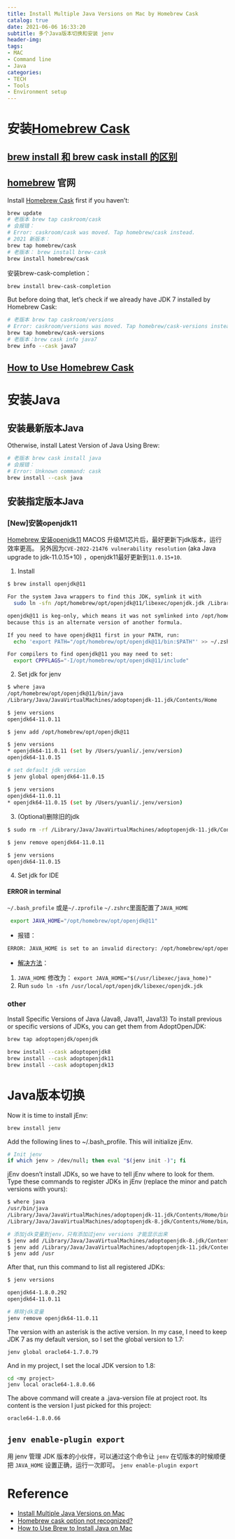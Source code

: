 ```yaml
---
title: Install Multiple Java Versions on Mac by Homebrew Cask
catalog: true
date: 2021-06-06 16:33:20
subtitle: 多个Java版本切换和安装 jenv
header-img:
tags:
- MAC
- Command line
- Java
categories:
- TECH
- Tools
- Environment setup
---
```


# 安装[Homebrew Cask](https://github.com/Homebrew/homebrew-cask)

## [brew install 和 brew cask install 的区别](https://zhuanlan.zhihu.com/p/138059447)

## [homebrew](https://brew.sh/) 官网

Install [Homebrew Cask](https://github.com/Homebrew/homebrew-cask) first if you haven’t:

```bash
brew update
# 老版本 brew tap caskroom/cask
# 会报错：
# Error: caskroom/cask was moved. Tap homebrew/cask instead.
# 2021 新版本：
brew tap homebrew/cask 
# 老版本： brew install brew-cask
brew install homebrew/cask
```

安装brew-cask-completion：

```bash
brew install brew-cask-completion
```

But before doing that, let’s check if we already have JDK 7 installed by Homebrew Cask:

```bash
# 老版本 brew tap caskroom/versions
# Error: caskroom/versions was moved. Tap homebrew/cask-versions instead.
brew tap homebrew/cask-versions
# 老版本：brew cask info java7
brew info --cask java7
```

## [How to Use Homebrew Cask](https://github.com/Homebrew/homebrew-cask/blob/master/USAGE.md)

# 安装Java

## 安装最新版本Java

Otherwise, install Latest Version of Java Using Brew:

```bash
# 老版本 brew cask install java
# 会报错：
# Error: Unknown command: cask
brew install --cask java
```

## 安装指定版本Java

### [New]安装openjdk11

[Homebrew 安装openjdk11](https://formulae.brew.sh/formula/openjdk@11)
MACOS 升级M1芯片后，最好更新下jdk版本，运行效率更高。
另外因为`CVE-2022-21476 vulnerability resolution` (aka Java upgrade to jdk-11.0.15+10) ，openjdk11最好更新到`11.0.15+10`.

1. Install

```bash
$ brew install openjdk@11

For the system Java wrappers to find this JDK, symlink it with
  sudo ln -sfn /opt/homebrew/opt/openjdk@11/libexec/openjdk.jdk /Library/Java/JavaVirtualMachines/openjdk-11.jdk

openjdk@11 is keg-only, which means it was not symlinked into /opt/homebrew,
because this is an alternate version of another formula.

If you need to have openjdk@11 first in your PATH, run:
  echo 'export PATH="/opt/homebrew/opt/openjdk@11/bin:$PATH"' >> ~/.zshrc

For compilers to find openjdk@11 you may need to set:
  export CPPFLAGS="-I/opt/homebrew/opt/openjdk@11/include"
```

2. Set jdk for jenv

```bash
$ where java
/opt/homebrew/opt/openjdk@11/bin/java
/Library/Java/JavaVirtualMachines/adoptopenjdk-11.jdk/Contents/Home

$ jenv versions
openjdk64-11.0.11

$ jenv add /opt/homebrew/opt/openjdk@11

$ jenv versions
* openjdk64-11.0.11 (set by /Users/yuanli/.jenv/version)
openjdk64-11.0.15

# set default jdk version
$ jenv global openjdk64-11.0.15

$ jenv versions
openjdk64-11.0.11
* openjdk64-11.0.15 (set by /Users/yuanli/.jenv/version)
```

3. (Optional)删除旧的jdk

```bash
$ sudo rm -rf /Library/Java/JavaVirtualMachines/adoptopenjdk-11.jdk/Contents/Home/bin/java

$ jenv remove openjdk64-11.0.11

$ jenv versions
openjdk64-11.0.15
```

4. Set jdk for IDE

#### ERROR in terminal

`~/.bash_profile` 或是`~/.zprofile` `~/.zshrc`里面配置了`JAVA_HOME`

```bash
 export JAVA_HOME="/opt/homebrew/opt/openjdk@11" 
```

- 报错：

```bash
ERROR: JAVA_HOME is set to an invalid directory: /opt/homebrew/opt/openjdk@11
```

- [解决方法](https://stackoverflow.com/a/6588410)：

1. `JAVA_HOME` 修改为： `export JAVA_HOME="$(/usr/libexec/java_home)"`
2. Run `sudo ln -sfn /usr/local/opt/openjdk/libexec/openjdk.jdk`


### other

Install Specific Versions of Java (Java8, Java11, Java13)
To install previous or specific versions of JDKs, you can get them from AdoptOpenJDK:

```bash
brew tap adoptopenjdk/openjdk

brew install --cask adoptopenjdk8
brew install --cask adoptopenjdk11
brew install --cask adoptopenjdk13
```

# Java版本切换

Now it is time to install jEnv:

```bash
brew install jenv
```

Add the following lines to ~/.bash_profile. This will initialize jEnv.

```bash
# Init jenv
if which jenv > /dev/null; then eval "$(jenv init -)"; fi
```

jEnv doesn’t install JDKs, so we have to tell jEnv where to look for them. Type these commands to register JDKs in jEnv (replace the minor and patch versions with yours):

```bash
$ where java
/usr/bin/java
/Library/Java/JavaVirtualMachines/adoptopenjdk-11.jdk/Contents/Home/bin/java
/Library/Java/JavaVirtualMachines/adoptopenjdk-8.jdk/Contents/Home/bin/java
```

```bash
# 添加jdk变量到jenv，只有添加过jenv versions 才能显示出来
$ jenv add /Library/Java/JavaVirtualMachines/adoptopenjdk-8.jdk/Contents/Home
$ jenv add /Library/Java/JavaVirtualMachines/adoptopenjdk-11.jdk/Contents/Home
$ jenv add /usr
```

After that, run this command to list all registered JDKs:

```bash
$ jenv versions

openjdk64-1.8.0.292
openjdk64-11.0.11
```

```bash
# 移除jdk变量
jenv remove openjdk64-11.0.11
```

The version with an asterisk is the active version.
In my case, I need to keep JDK 7 as my default version, so I set the global version to 1.7:

```bash
jenv global oracle64-1.7.0.79
```

And in my project, I set the local JDK version to 1.8:

```bash
cd <my project>
jenv local oracle64-1.8.0.66
```

The above command will create a .java-version file at project root. Its content is the version I just picked for this project:

```bash
oracle64-1.8.0.66
```

## `jenv enable-plugin export`

用 jenv 管理 JDK 版本的小伙伴，可以通过这个命令让 `jenv` 在切版本的时候顺便把 `JAVA_HOME` 设置正确，运行一次即可。
`jenv enable-plugin export`

# Reference

- [Install Multiple Java Versions on Mac](http://davidcai.github.io/blog/posts/install-multiple-jdk-on-mac/)
- [Homebrew cask option not recognized?](https://stackoverflow.com/questions/30413621/homebrew-cask-option-not-recognized)
- [How to Use Brew to Install Java on Mac](https://devqa.io/brew-install-java/)
